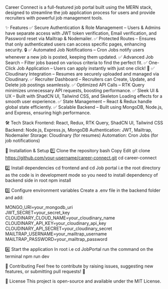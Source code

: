 Career Connect is a full-featured job portal built using the MERN stack, designed to streamline the job application process for users and provide recruiters with powerful job management tools.

✨ Features
✅ Secure Authentication & Role Management – Users & Admins have separate access with JWT token verification, Email verification, and Password reset via Mailtrap & Nodemailer.
✅ Protected Routes – Ensures that only authenticated users can access specific pages, enhancing security. 🔒
✅ Automated Job Notifications – Cron Jobs notify users whenever a new job is posted, keeping them updated.
✅ Advanced Job Search – Filter jobs based on various criteria to find the perfect fit.
✅ One-Click Job Application – Users can apply instantly with just one click! 🚀
✅ Cloudinary Integration – Resumes are securely uploaded and managed via Cloudinary.
✅ Recruiter Dashboard – Recruiters can Create, Update, and Delete job postings seamlessly.
✅ Optimized API Calls – RTK Query minimizes unnecessary API requests, boosting performance.
✅ Sleek UI & UX – Built with ShadCN UI, Tailwind CSS, and Skeleton Loading effects for a smooth user experience.
✅ State Management – React & Redux handle global state efficiently.
✅ Scalable Backend – Built using MongoDB, Node.js, and Express, ensuring high performance.

🛠️ Tech Stack
Frontend: React, Redux, RTK Query, ShadCN UI, Tailwind CSS
Backend: Node.js, Express.js, MongoDB
Authentication: JWT, Mailtrap, Nodemailer
Storage: Cloudinary (for resumes)
Automation: Cron Jobs (for job notifications)


🚀 Installation & Setup
1️⃣ Clone the repository
bash
Copy
Edit
git clone https://github.com/your-username/career-connect.git
cd career-connect

2️⃣ Install dependencies
cd frontend  and cd Job portal i.e the root directory as the code is in development mode so you need to install dependency of backend side in root
npm install  

3️⃣ Configure environment variables
Create a .env file in the backend folder and add:

MONGO_URI=your_mongodb_uri  
JWT_SECRET=your_secret_key  
CLOUDINARY_CLOUD_NAME=your_cloudinary_name  
CLOUDINARY_API_KEY=your_cloudinary_api_key  
CLOUDINARY_API_SECRET=your_cloudinary_secret  
MAILTRAP_USERNAME=your_mailtrap_username  
MAILTRAP_PASSWORD=your_mailtrap_password  

4️⃣ Start the application
In root i.e cd JobPortal run the command on the terminal
npm run dev

📢 Contributing
Feel free to contribute by raising issues, suggesting new features, or submitting pull requests! 🚀

📄 License
This project is open-source and available under the MIT License.
